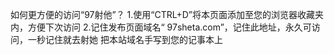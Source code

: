 如何更方便的访问“97射他”？
1.使用“CTRL+D”将本页面添加至您的浏览器收藏夹内，方便下次访问
2.记住发布页面域名“ 97sheta.com”，记住此地址，永久可访问，一秒记住就去射她
把本站域名手写到您的记事本上

